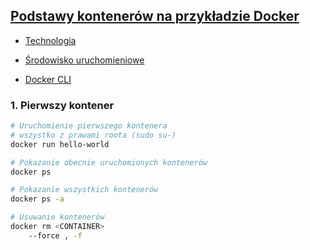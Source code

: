 
## [Podstawy kontenerów na przykładzie Docker](hhttps://szkolachmury.pl/kubernetes/podstawy-kontenerow-na-przykladzie-docker/)

* [Technologia](https://docs.docker.com/engine/docker-overview/)

* [Środowisko uruchomieniowe](https://docs.docker.com/engine/install/)

* [Docker CLI](https://docs.docker.com/engine/reference/commandline/cli/)

### 1. Pierwszy kontener

```bash
# Uruchomienie pierwszego kontenera
# wszystko z prawami roota (sudo su-)
docker run hello-world

# Pokazanie obecnie uruchomionych kontenerów
docker ps

# Pokazanie wszystkich kontenerów
docker ps -a

# Usuwanie kontenerów
docker rm <CONTAINER>
    --force , -f
```